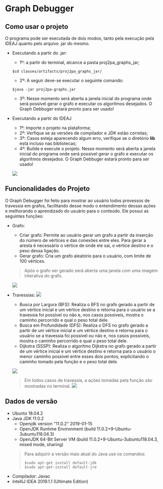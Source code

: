 # Graph Debugger
## Como usar o projeto
O programa pode ser executada de dois modos, tanto pela execução pela IDEAJ quanto pelo arquivo .jar do mesmo.
* Executando a partir do .jar:
	* 1º: a partir do terminal, alcance a pasta 
	proj2pa_graphs_jar;
	```
	$cd classes/artifacts/proj2pa_graphs_jar/
	```
	* 2º: A seguir deve-se executar o seguinte comando:
	```
	$java -jar proj2pa-graphs.jar
	```
	* 3º: Nesse momento será aberta a janela inicial do programa onde será possível gerar o grafo e executar os algorítmos desejados.
	O Graph Debbuger estará pronto para ser usado!

* Executando a partir do IDEAJ
	* 1º: Importe o projeto na plataforma;
	* 2º: Verfique se as versões de compilador e JDK estão corretas;
	* 3º: Casos esteja aparecendo algum erro, verifique se o diretório **lib** está incluso nas bibliotecas;
	* 4º: Builde e execute o projeto. Nesse momento será aberta a janela inicial do programa onde será possível gerar o grafo e executar os algorítmos desejados.
	O Graph Debbuger estará pronto para ser usado!
    
    ![](https://i.imgur.com/M0orryK.png)



## Funcionalidades do Projeto
O Graph Debugger foi feito para mostrar ao usuário todos provessos de travessia em grafos, facilitando desse modo o entendimento dessas ações e melhorando o aprendizado do usuário para o conteúdo. Ele possui as seguintes funções:

* Grafo:
	* Criar grafo: Permite ao usuário gerar um grafo a partir da inserção do número de vértices e das conexões entre eles. Para gerar a aresta é necessário o vértice de onde ele sai, o vértice destino e o peso dessa ligação.
	* Gerar grafo: Cria um grafo aleatório para o usuário, com limite de 100 vértices.
    > Após o grafo ser gerado será aberta uma janela com uma imagem interativa do grafo.
    
    ![](https://i.imgur.com/9GCH2iq.png)
    

* Travessias:
    ![](https://i.imgur.com/ozN8BZO.png)
	* Busca por Largura (BFS): Realiza o BFS no grafo gerado a partir de um vértice inicial e um vértice destino e retorna para o usuário se a travessia foi possível ou não e, nos casos possíveis, mostra o caminho percorrido e qual o peso total dele.
	* Busca em Profundidade (DFS): Realiza o DFS no grafo gerado a partir de um vértice inicial e um vértice destino e retorna para o usuário se a travessia foi possível ou não e, nos casos possíveis, mostra o caminho percorrido e qual o peso total dele.
	* Dijkstra (SSSP): Realiza o algorítmo Dijkstra no grafo gerado a partir de um vértice inicial e um vértice destino e retorna para o usuário o menor caminho possível entre esses dois pontos, explicitando o caminho tomado pela função e o peso total dele.

    ![](https://i.imgur.com/14AiwlC.png)

    > Em todos casos de travessia, a ações tomadas pela função são mostradas no terminal.
    ![](https://i.imgur.com/8SL4LqB.png)

## Dados de versão
* Ubunto 18.04.2
* Java JDK 11.0.2
	* Openjdk version "11.0.2" 2019-01-15
	* OpenJDK Runtime Environment (build 11.0.2+9-Ubuntu-3ubuntu118.04.3)
	* OpenJDK 64-Bit Server VM (build 11.0.2+9-Ubuntu-3ubuntu118.04.3, mixed mode, sharing)
	> Para adquirir a versão mais atual do Java use os comandos:
	> ```
	> $sudo apt-get install default-jdk
	> $sudo apt-get-install default-jre
	> ```
* Compilador: Javac
* IntelliJ IDEA 2019.1.1 (Ultimate Edition)